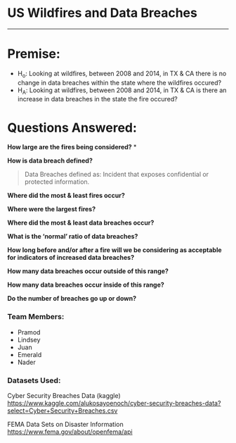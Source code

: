 # US Wildfires and Data Breaches
--- 

# Premise:

* H<sub>o</sub>: 
  Looking at wildfires, between 2008 and 2014, in TX & CA there is no change in data breaches within the state where the wildfires occured?
* H<sub>A</sub>:
  Looking at wildfires, between 2008 and 2014, in TX & CA is there an increase in data breaches in the state the fire occured?


# Questions Answered:

**How large are the fires being considered?** 
* 
    
**How is data breach defined?**
  > Data Breaches defined as: Incident that exposes confidential or protected information.
    
**Where did the most & least fires occur?**
    
**Where were the largest fires?**
    
**Where did the most & least data breaches occur?**
    
**What is the ‘normal’ ratio of data breaches?**
    
**How long before and/or after a fire will we be considering as acceptable for indicators of increased data breaches?**
    
**How many data breaches occur outside of this range?**
    
**How many data breaches occur inside of this range?**
    
**Do the number of breaches go up or down?**


### Team Members:
* Pramod 
* Lindsey
* Juan
* Emerald
* Nader

### Datasets Used:

Cyber Security Breaches Data (kaggle)
https://www.kaggle.com/alukosayoenoch/cyber-security-breaches-data?select=Cyber+Security+Breaches.csv

FEMA Data Sets on Disaster Information
https://www.fema.gov/about/openfema/api
